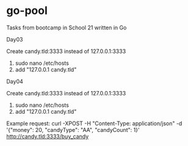 # go-pool
Tasks from bootcamp in School 21 written in Go


Day03

Create candy.tld:3333 instead of 127.0.0.1:3333
1) sudo nano /etc/hosts
2) add "127.0.0.1 candy.tld"


Day04

Create candy.tld:3333 instead of 127.0.0.1:3333
1) sudo nano /etc/hosts
2) add "127.0.0.1 candy.tld"

Example request: 
curl -XPOST -H "Content-Type: application/json" -d '{"money": 20, "candyType": "AA", "candyCount": 1}' http://candy.tld:3333/buy_candy